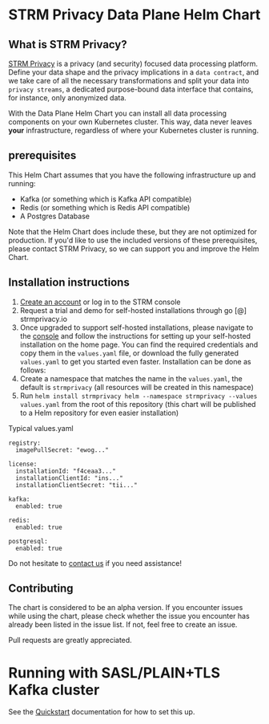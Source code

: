 # STRM Privacy Data Plane Helm Chart

## What is STRM Privacy?

[STRM Privacy](https://strmprivacy.io) is a privacy (and security) focused data processing platform. Define your data shape and the privacy implications in a `data contract`, and we take care of all the necessary transformations and split your data into `privacy streams`, a dedicated purpose-bound data interface that contains, for instance, only anonymized data. 

With the Data Plane Helm Chart you can install all data processing components on your own Kubernetes cluster. This way,
data never leaves **your** infrastructure, regardless of where your Kubernetes cluster is running.

## prerequisites

This Helm Chart assumes that you have the following infrastructure up and running:

- Kafka (or something which is Kafka API compatible)
- Redis (or something which is Redis API compatible)
- A Postgres Database

Note that the Helm Chart does include these, but they are not optimized for production. If you'd like to use the
included versions of these prerequisites, please contact STRM Privacy, so we can support you and improve the Helm Chart.

## Installation instructions

1. [Create an account](https://console.strmprivacy.io) or log in to the STRM console
2. Request a trial and demo for self-hosted installations through go [@] strmprivacy.io
3. Once upgraded to support self-hosted installations, please navigate to
the [console](https://console.strmprivacy.io) and follow the instructions for setting up your self-hosted installation
on the home page. You can find the required credentials and copy them in the `values.yaml` file, or download the fully
generated `values.yaml` to get you started even faster. Installation can be done as follows:
  1. Create a namespace that matches the name in the `values.yaml`, the default is `strmprivacy` (all resources will be
   created in this namespace)
  2. Run `helm install strmprivacy helm --namespace strmprivacy --values values.yaml` from the root of this repository (this chart will be
   published to a Helm repository for even easier installation)

Typical values.yaml

```
registry:
  imagePullSecret: "ewog..."

license:
  installationId: "f4ceaa3..."
  installationClientId: "ins..."
  installationClientSecret: "tii..."

kafka:
  enabled: true

redis:
  enabled: true

postgresql:
  enabled: true

```

Do not hesitate to [contact us](https://docs.strmprivacy.io/docs/latest/contact/) if you need assistance!

## Contributing

The chart is considered to be an alpha version. If you encounter issues
while using the chart, please check whether the issue you encounter has already been listed in the issue list. If not,
feel free to create an issue.

Pull requests are greatly appreciated.

# Running with SASL/PLAIN+TLS Kafka cluster

See the [Quickstart](https://docs.strmprivacy.io/docs/latest/quickstart/ccd/#tls-sasl-plain) documentation for how to
set this up.
